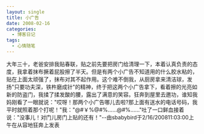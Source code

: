 ```yaml
---
layout: single
title: 小广告
date: 2008-02-16
categories:
  - 博客日记
tags:
  - 心情随笔
---
```


大年三十，老爸安排我贴春联，贴之前先要把房门给清理一下，本着认真负责的态度，我拿着抹布撅着屁股擦了半天。但是有两个小广告不知道用的什么胶水粘的，贴在上面太顽强了，抹布对其不起作用。这个难不倒我，从厨房拿来清洁球，发扬\"只要功夫深，铁杵磨成针\"的精神，终于把这两个小广告拿下，看着擦的光亮如新的防盗门，我揉了揉发酸的腰，露出了满意的笑容。狂奔到屋里去邀功，谁知我妈刚看了一眼就说：\"哎呀！那两个小广告哪儿去啦?那上面有送水的电话号码，我平时就照着那个打呢！\"我：\"@#&#65509;%@#%……@#%……\"吐了一口鲜血接着说：\"没事儿！对门儿房门上贴的还有！\"--由sbabybird于2/16/200811&#58;03&#58;00上午在从容地狂奔上发表
